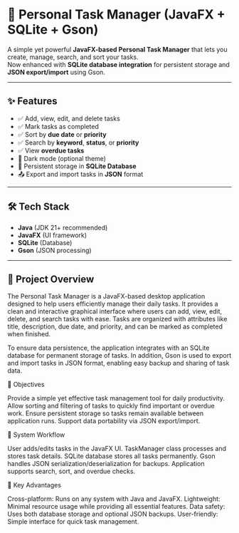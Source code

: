 # 📌 Personal Task Manager (JavaFX + SQLite + Gson)

A simple yet powerful **JavaFX-based Personal Task Manager** that lets you create, manage, search, and sort your tasks.  
Now enhanced with **SQLite database integration** for persistent storage and **JSON export/import** using Gson.

---

## ✨ Features

- ✅ Add, view, edit, and delete tasks
- ✅ Mark tasks as completed
- ✅ Sort by **due date** or **priority**
- ✅ Search by **keyword**, **status**, or **priority**
- ✅ View **overdue tasks**
- 🌙 Dark mode (optional theme)
- 💾 Persistent storage in **SQLite Database**
- 📤 Export and import tasks in **JSON** format

---

## 🛠️ Tech Stack

- **Java** (JDK 21+ recommended)
- **JavaFX** (UI framework)
- **SQLite** (Database)
- **Gson** (JSON processing)

---
## 📖 Project Overview

The Personal Task Manager is a JavaFX-based desktop application designed to help users efficiently manage their daily tasks.
It provides a clean and interactive graphical interface where users can add, view, edit, delete, and search tasks with ease.
Tasks are organized with attributes like title, description, due date, and priority, and can be marked as completed when finished.

To ensure data persistence, the application integrates with an SQLite database for permanent storage of tasks.
In addition, Gson is used to export and import tasks in JSON format, enabling easy backup and sharing of task data.

🎯 Objectives

Provide a simple yet effective task management tool for daily productivity.
Allow sorting and filtering of tasks to quickly find important or overdue work.
Ensure persistent storage so tasks remain available between application runs.
Support data portability via JSON export/import.

🧩 System Workflow

User adds/edits tasks in the JavaFX UI.
TaskManager class processes and stores task details.
SQLite database stores all tasks permanently.
Gson handles JSON serialization/deserialization for backups.
Application supports search, sort, and overdue checks.

📌 Key Advantages

Cross-platform: Runs on any system with Java and JavaFX.
Lightweight: Minimal resource usage while providing all essential features.
Data safety: Uses both database storage and optional JSON backups.
User-friendly: Simple interface for quick task management.

